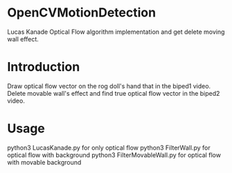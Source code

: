 # OpenCVMotionDetection
Lucas Kanade Optical Flow algorithm implementation and get delete moving wall effect.

# Introduction
Draw optical flow vector on the rog doll's hand that in the biped1 video. Delete movable wall's effect and find true optical flow vector in the biped2 video.

# Usage
python3 LucasKanade.py for only optical flow
python3 FilterWall.py for optical flow with background
python3 FilterMovableWall.py for optical flow with movable background

